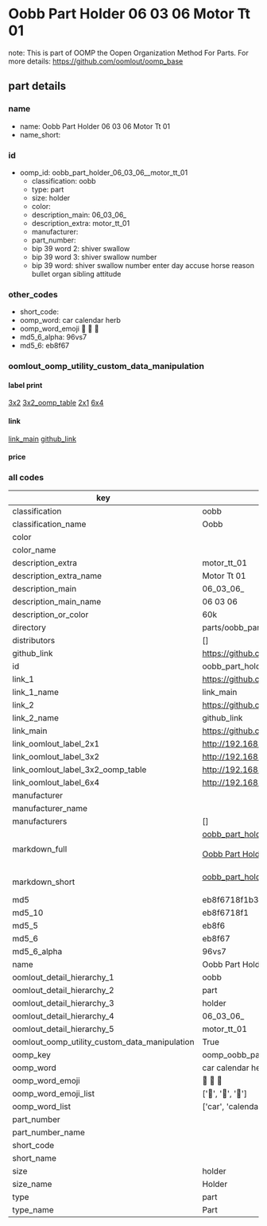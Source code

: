 # Oobb Part Holder 06 03 06  Motor Tt 01  

note: This is part of OOMP the Oopen Organization Method For Parts. For more details: https://github.com/oomlout/oomp_base

##  part details





### name
* name: Oobb Part Holder 06 03 06  Motor Tt 01
* name_short: 
### id
* oomp_id: oobb_part_holder_06_03_06__motor_tt_01
  * classification: oobb
  * type: part
  * size: holder
  * color: 
  * description_main: 06_03_06_
  * description_extra: motor_tt_01
  * manufacturer: 
  * part_number: 
  * bip 39 word 2: shiver swallow
  * bip 39 word 3: shiver swallow number
  * bip 39 word: shiver swallow number enter day accuse horse reason bullet organ sibling attitude

### other_codes
* short_code: 
* oomp_word: car calendar herb
* oomp_word_emoji :car: :calendar: :herb:
* md5_6_alpha: 96vs7
* md5_6: eb8f67






### oomlout_oomp_utility_custom_data_manipulation
#### label print
[3x2](http://192.168.1.245:1112/?label=oomp%2096vs7)
[3x2_oomp_table](http://192.168.1.107:1112/?label=oomp%2096vs7)
[2x1](http://192.168.1.242:1112/?label=oomp%2096vs7)
[6x4](http://192.168.1.55:1112/?label=oomp%2096vs7)    

#### link

[link_main](https://github.com/oomlout/oomlout_oomp_current_version_messy/tree/main/parts/oobb_part_holder_06_03_06__motor_tt_01) [github_link](https://github.com/oomlout/oomlout_oomp_part_src/tree/main/parts/oobb_part_holder_06_03_06__motor_tt_01)                             

#### price







### all codes 
| key | value |  
| --- | --- |  
| classification | oobb |  
| classification_name | Oobb |  
| color |  |  
| color_name |  |  
| description_extra | motor_tt_01 |  
| description_extra_name | Motor Tt 01 |  
| description_main | 06_03_06_ |  
| description_main_name | 06 03 06  |  
| description_or_color | 60k |  
| directory | parts/oobb_part_holder_06_03_06__motor_tt_01 |  
| distributors | [] |  
| github_link | https://github.com/oomlout/oomlout_oomp_part_src/tree/main/parts/oobb_part_holder_06_03_06__motor_tt_01 |  
| id | oobb_part_holder_06_03_06__motor_tt_01 |  
| link_1 | https://github.com/oomlout/oomlout_oomp_current_version_messy/tree/main/parts/oobb_part_holder_06_03_06__motor_tt_01 |  
| link_1_name | link_main |  
| link_2 | https://github.com/oomlout/oomlout_oomp_part_src/tree/main/parts/oobb_part_holder_06_03_06__motor_tt_01 |  
| link_2_name | github_link |  
| link_main | https://github.com/oomlout/oomlout_oomp_current_version_messy/tree/main/parts/oobb_part_holder_06_03_06__motor_tt_01 |  
| link_oomlout_label_2x1 | http://192.168.1.242:1112/?label=oomp%2096vs7 |  
| link_oomlout_label_3x2 | http://192.168.1.245:1112/?label=oomp%2096vs7 |  
| link_oomlout_label_3x2_oomp_table | http://192.168.1.107:1112/?label=oomp%2096vs7 |  
| link_oomlout_label_6x4 | http://192.168.1.55:1112/?label=oomp%2096vs7 |  
| manufacturer |  |  
| manufacturer_name |  |  
| manufacturers | [] |  
| markdown_full | [oobb_part_holder_06_03_06__motor_tt_01](https://github.com/oomlout/oomlout_oomp_current_version_messy/tree/main/parts/oobb_part_holder_06_03_06__motor_tt_01)<br>[](https://github.com/oomlout/oomlout_oomp_current_version_messy/tree/main/parts/oobb_part_holder_06_03_06__motor_tt_01)<br>[Oobb Part Holder 06 03 06  Motor Tt 01](https://github.com/oomlout/oomlout_oomp_current_version_messy/tree/main/parts/oobb_part_holder_06_03_06__motor_tt_01)<br><br> |  
| markdown_short | [oobb_part_holder_06_03_06__motor_tt_01](https://github.com/oomlout/oomlout_oomp_current_version_messy/tree/main/parts/oobb_part_holder_06_03_06__motor_tt_01)<br><br> |  
| md5 | eb8f6718f1b30db8069c04b72ef6c631 |  
| md5_10 | eb8f6718f1 |  
| md5_5 | eb8f6 |  
| md5_6 | eb8f67 |  
| md5_6_alpha | 96vs7 |  
| name | Oobb Part Holder 06 03 06  Motor Tt 01 |  
| oomlout_detail_hierarchy_1 | oobb |  
| oomlout_detail_hierarchy_2 | part |  
| oomlout_detail_hierarchy_3 | holder |  
| oomlout_detail_hierarchy_4 | 06_03_06_ |  
| oomlout_detail_hierarchy_5 | motor_tt_01 |  
| oomlout_oomp_utility_custom_data_manipulation | True |  
| oomp_key | oomp_oobb_part_holder_06_03_06__motor_tt_01 |  
| oomp_word | car calendar herb |  
| oomp_word_emoji | :car: :calendar: :herb: |  
| oomp_word_emoji_list | [':car:', ':calendar:', ':herb:'] |  
| oomp_word_list | ['car', 'calendar', 'herb'] |  
| part_number |  |  
| part_number_name |  |  
| short_code |  |  
| short_name |  |  
| size | holder |  
| size_name | Holder |  
| type | part |  
| type_name | Part |  
